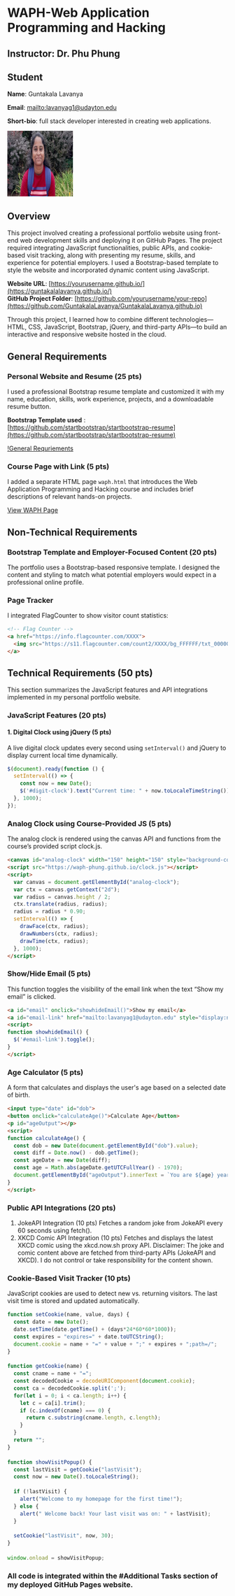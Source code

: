 # WAPH-Web Application Programming and Hacking

## Instructor: Dr. Phu Phung

## Student

**Name**: Guntakala Lavanya

**Email**: [mailto:lavanyag1@udayton.edu](lavanyag1@udayton.edu)

**Short-bio**: full stack developer interested in creating web applications.

![lavanya's headshot](dist/assets/img/lavanyag1.jpg)

## Overview

This project involved creating a professional portfolio website using front-end web development skills and deploying it on GitHub Pages. The project required integrating JavaScript functionalities, public APIs, and cookie-based visit tracking, along with presenting my resume, skills, and experience for potential employers. I used a Bootstrap-based template to style the website and incorporated dynamic content using JavaScript.

**Website URL**: [https://yourusername.github.io/](https://guntakalalavanya.github.io/)  
**GitHub Project Folder**: [https://github.com/yourusername/your-repo](https://github.com/GuntakalaLavanya/GuntakalaLavanya.github.io)

Through this project, I learned how to combine different technologies—HTML, CSS, JavaScript, Bootstrap, jQuery, and third-party APIs—to build an interactive and responsive website hosted in the cloud.


## General Requirements

### Personal Website and Resume (25 pts)

I used a professional Bootstrap resume template and customized it with my name, education, skills, work experience, projects, and a downloadable resume button.

**Bootstrap Template used** : [https://github.com/startbootstrap/startbootstrap-resume](https://github.com/startbootstrap/startbootstrap-resume)

[!General Requriements](dist/assets/img/Generalrequirements.png)

### Course Page with Link (5 pts)

I added a separate HTML page `waph.html` that introduces the Web Application Programming and Hacking course and includes brief descriptions of relevant hands-on projects.

[View WAPH Page](https://yourusername.github.io/waph.html)

## Non-Technical Requirements

### Bootstrap Template and Employer-Focused Content (20 pts)

The portfolio uses a Bootstrap-based responsive template. I designed the content and styling to match what potential employers would expect in a professional online profile.

### Page Tracker

I integrated FlagCounter to show visitor count statistics:

```html
<!-- Flag Counter -->
<a href="https://info.flagcounter.com/XXXX">
  <img src="https://s11.flagcounter.com/count2/XXXX/bg_FFFFFF/txt_000000/border_CCCCCC/columns_2/maxflags_12/viewers_0/labels_1/pageviews_1/flags_1/" alt="Flag Counter" border="0">
</a>
```

##  Technical Requirements (50 pts)

This section summarizes the JavaScript features and API integrations implemented in my personal portfolio website.


### JavaScript Features (20 pts)

#### 1. Digital Clock using jQuery (5 pts)

A live digital clock updates every second using `setInterval()` and jQuery to display current local time dynamically.

```javascript
$(document).ready(function () {
  setInterval(() => {
    const now = new Date();
    $('#digit-clock').text("Current time: " + now.toLocaleTimeString());
  }, 1000);
});

```
### Analog Clock using Course-Provided JS (5 pts)
The analog clock is rendered using the canvas API and functions from the course’s provided script clock.js.

```html
<canvas id="analog-clock" width="150" height="150" style="background-color: #999;"></canvas>
<script src="https://waph-phung.github.io/clock.js"></script>
<script>
  var canvas = document.getElementById("analog-clock");
  var ctx = canvas.getContext("2d");
  var radius = canvas.height / 2;
  ctx.translate(radius, radius);
  radius = radius * 0.90;
  setInterval(() => {
    drawFace(ctx, radius);
    drawNumbers(ctx, radius);
    drawTime(ctx, radius);
  }, 1000);
</script>
```
### Show/Hide Email (5 pts)
This function toggles the visibility of the email link when the text “Show my email” is clicked.

```html
<a id="email" onclick="showhideEmail()">Show my email</a>
<a id="email-link" href="mailto:lavanyag1@udayton.edu" style="display:none;">lavanyag1@udayton.edu</a>
<script>
function showhideEmail() {
  $('#email-link').toggle();
}
</script>
```
### Age Calculator (5 pts)
A form that calculates and displays the user's age based on a selected date of birth.

```html
<input type="date" id="dob">
<button onclick="calculateAge()">Calculate Age</button>
<p id="ageOutput"></p>
<script>
function calculateAge() {
  const dob = new Date(document.getElementById("dob").value);
  const diff = Date.now() - dob.getTime();
  const ageDate = new Date(diff); 
  const age = Math.abs(ageDate.getUTCFullYear() - 1970);
  document.getElementById("ageOutput").innerText = `You are ${age} years old.`;
}
</script>
```
### Public API Integrations (20 pts)
1. JokeAPI Integration (10 pts)
Fetches a random joke from JokeAPI every 60 seconds using fetch().
2. XKCD Comic API Integration (10 pts)
Fetches and displays the latest XKCD comic using the xkcd.now.sh proxy API.
Disclaimer: The joke and comic content above are fetched from third-party APIs (JokeAPI and XKCD). I do not control or take responsibility for the content shown.

### Cookie-Based Visit Tracker (10 pts)
JavaScript cookies are used to detect new vs. returning visitors. The last visit time is stored and updated automatically.

```js
function setCookie(name, value, days) {
  const date = new Date();
  date.setTime(date.getTime() + (days*24*60*60*1000));
  const expires = "expires=" + date.toUTCString();
  document.cookie = name + "=" + value + ";" + expires + ";path=/";
}

function getCookie(name) {
  const cname = name + "=";
  const decodedCookie = decodeURIComponent(document.cookie);
  const ca = decodedCookie.split(';');
  for(let i = 0; i < ca.length; i++) {
    let c = ca[i].trim();
    if (c.indexOf(cname) === 0) {
      return c.substring(cname.length, c.length);
    }
  }
  return "";
}

function showVisitPopup() {
  const lastVisit = getCookie("lastVisit");
  const now = new Date().toLocaleString();

  if (!lastVisit) {
    alert("Welcome to my homepage for the first time!");
  } else {
    alert(" Welcome back! Your last visit was on: " + lastVisit);
  }

  setCookie("lastVisit", now, 30);
}

window.onload = showVisitPopup;
```

### All code is integrated within the #Additional Tasks section of my deployed GitHub Pages website.


